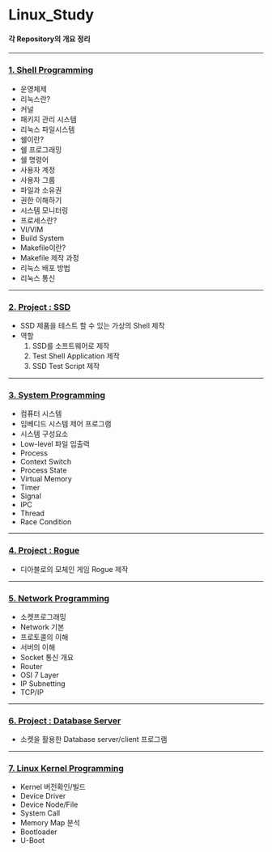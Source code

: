 # Linux_Study

#### 각 Repository의 개요 정리

---

### [1. Shell Programming](https://github.com/KimUJin3359/Linux_Shell_Programming)
- 운영체제
- 리눅스란?
- 커널
- 패키지 관리 시스템
- 리눅스 파일시스템
- 쉘이란?
- 쉘 프로그래밍
- 쉘 명령어
- 사용자 계정
- 사용자 그룹
- 파일과 소유권
- 권한 이해하기
- 시스템 모니터링
- 프로세스란?
- VI/VIM
- Build System
- Makefile이란?
- Makefile 제작 과정
- 리눅스 배포 방법
- 리눅스 통신

---

### [2. Project : SSD](https://github.com/KimUJin3359/Linux_SSD)
- SSD 제품을 테스트 할 수 있는 가상의 Shell 제작
- 역할
  1. SSD를 소프트웨어로 제작
  2. Test Shell Application 제작
  3. SSD Test Script 제작
  
---

### [3. System Programming](https://github.com/KimUJin3359/Linux_System_Programming)
- 컴퓨터 시스템
- 임베디드 시스템 제어 프로그램
- 시스템 구성요소
- Low-level 파일 입출력
- Process
- Context Switch
- Process State
- Virtual Memory
- Timer
- Signal
- IPC
- Thread
- Race Condition

---

### [4. Project : Rogue](https://github.com/KimUJin3359/Linux_Rogue)
- 디아블로의 모체인 게임 Rogue 제작

---

### [5. Network Programming](https://github.com/KimUJin3359/Linux_Network_Programming)
- 소켓프로그래밍
- Network 기본
- 프로토콜의 이해
- 서버의 이해
- Socket 통신 개요
- Router
- OSI 7 Layer
- IP Subnetting
- TCP/IP

---

### [6. Project : Database Server](https://github.com/KimUJin3359/Linux_Database_Server)
- 소켓을 활용한 Database server/client 프로그램
 
---

### [7. Linux Kernel Programming](https://github.com/KimUJin3359/Linux_Kernel_Programming)
- Kernel 버전확인/빌드
- Device Driver
- Device Node/File
- System Call
- Memory Map 분석
- Bootloader
- U-Boot
